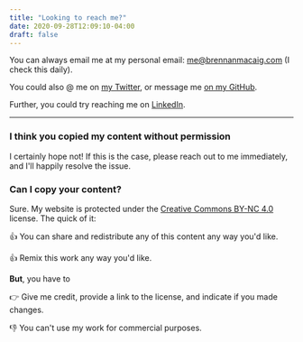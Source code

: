 ```yaml
---
title: "Looking to reach me?"
date: 2020-09-28T12:09:10-04:00
draft: false
---
```


You can always email me at my personal email: <me@brennanmacaig.com> (I check this daily).

You could also @ me on [my Twitter](https://twitter.com/brennan_macaig), or message me [on my GitHub](https://github.com/brennan-macaig).

Further, you could try reaching me on [LinkedIn](https://www.linkedin.com/in/brennan-macaig/).

---

### I think you copied my content without permission

I certainly hope not! If this is the case, please reach out to me immediately, and I'll happily resolve the issue.

### Can I copy your content?

Sure. My website is protected under the [Creative Commons BY-NC 4.0](https://creativecommons.org/licenses/by-nc/4.0/) license. The quick of it:

:thumbsup: You can share and redistribute any of this content any way you'd like.

:thumbsup: Remix this work any way you'd like.

**But**, you have to

:point_right: Give me credit, provide a link to the license, and indicate if you made changes.

:thumbsdown: You can't use my work for commercial purposes.
